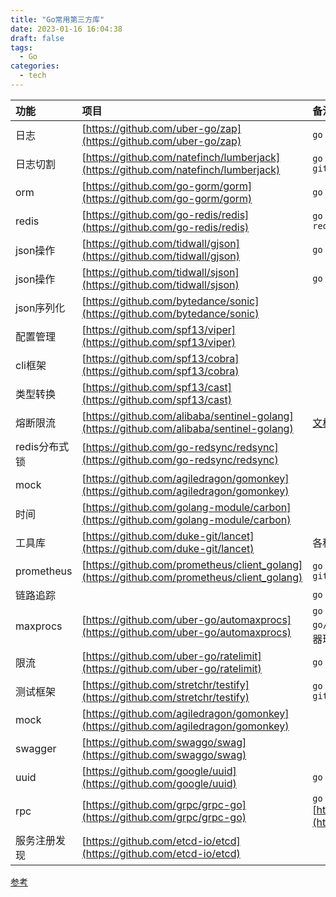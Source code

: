 ```yaml
---
title: "Go常用第三方库"
date: 2023-01-16 16:04:38
draft: false
tags:
  - Go
categories:
  - tech
---
```


|功能|项目|备注|
|:--|:--|:--|
|日志|[https://github.com/uber-go/zap](https://github.com/uber-go/zap)|`go get -u go.uber.org/zap`|
|日志切割|[https://github.com/natefinch/lumberjack](https://github.com/natefinch/lumberjack)|`go get -u github.com/natefinch/lumberjack.v2`|
|orm|[https://github.com/go-gorm/gorm](https://github.com/go-gorm/gorm)|`go get -u gorm.io/gorm`|
|redis|[https://github.com/go-redis/redis](https://github.com/go-redis/redis)|`go get -u github.com/go-redis/redis/v9`|
|json操作|[https://github.com/tidwall/gjson](https://github.com/tidwall/gjson)|`go get -u github.com/tidwall/gjson`|
|json操作|[https://github.com/tidwall/sjson](https://github.com/tidwall/sjson)|`go get -u github.com/tidwall/sjson`|
|json序列化|[https://github.com/bytedance/sonic](https://github.com/bytedance/sonic)||
|配置管理|[https://github.com/spf13/viper](https://github.com/spf13/viper)||
|cli框架|[https://github.com/spf13/cobra](https://github.com/spf13/cobra)||
|类型转换|[https://github.com/spf13/cast](https://github.com/spf13/cast)||
|熔断限流|[https://github.com/alibaba/sentinel-golang](https://github.com/alibaba/sentinel-golang)|[文档](https://sentinelguard.io/zh-cn/docs/golang/basic-api-usage.html)|
|redis分布式锁|[https://github.com/go-redsync/redsync](https://github.com/go-redsync/redsync)||
|mock|[https://github.com/agiledragon/gomonkey](https://github.com/agiledragon/gomonkey)||
|时间|[https://github.com/golang-module/carbon](https://github.com/golang-module/carbon)||
|工具库|[https://github.com/duke-git/lancet](https://github.com/duke-git/lancet)|各种工具方法集合|
|prometheus|[https://github.com/prometheus/client_golang](https://github.com/prometheus/client_golang)|`go get -u github.com/prometheus/client_golang`|
|链路追踪||`go get -u go.opentelemetry.io/otel`|
|maxprocs|[https://github.com/uber-go/automaxprocs](https://github.com/uber-go/automaxprocs)|`go get -u github.com/uber-go/automaxprocs`, go1.25应该会解决容器环境cpu核数设置问题|
|限流|[https://github.com/uber-go/ratelimit](https://github.com/uber-go/ratelimit)|`go get -u go.uber.org/ratelimit`|
|测试框架|[https://github.com/stretchr/testify](https://github.com/stretchr/testify)|`go get -u github.com/stretchr/testify`|
|mock|[https://github.com/agiledragon/gomonkey](https://github.com/agiledragon/gomonkey)||
|swagger|[https://github.com/swaggo/swag](https://github.com/swaggo/swag)||
|uuid|[https://github.com/google/uuid](https://github.com/google/uuid)|`go get -u github.com/google/uuid`|
|rpc|[https://github.com/grpc/grpc-go](https://github.com/grpc/grpc-go)|`go get -u google.golang.org/grpc` [https://grpc.io/docs/languages/go/](https://grpc.io/docs/languages/go/)|
|服务注册发现|[https://github.com/etcd-io/etcd](https://github.com/etcd-io/etcd)||


[参考](https://juejin.cn/post/7133520098123317256?searchId=202312271956026DC486012DB131F69B13)